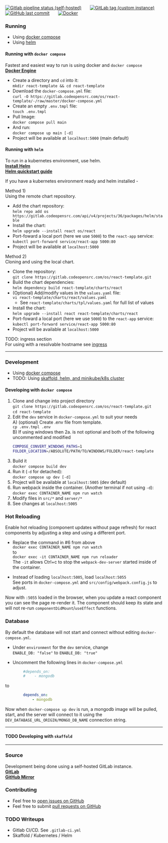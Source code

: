 [![Gitlab pipeline status (self-hosted)](https://img.shields.io/gitlab/pipeline/os/react-template/master?gitlab_url=https%3A%2F%2Fgitlab.codeopensrc.com&label=CI%2FCD&logo=Azure%20Pipelines)](https://gitlab.codeopensrc.com/os/react-template/-/pipelines)
&nbsp; &nbsp; &nbsp;
[![GitLab tag (custom instance)](https://img.shields.io/gitlab/v/tag/os/react-template?gitlab_url=https%3A%2F%2Fgitlab.codeopensrc.com&include_prereleases&label=Latest%20Release&logo=Gitlab)](https://gitlab.codeopensrc.com/os/react-template/-/tags)
&nbsp; &nbsp; &nbsp;
[![GitHub last commit](https://img.shields.io/github/last-commit/codeopensrc/os-react-template?label=Last%20Commit&logo=Git)](https://gitlab.codeopensrc.com/os/react-template/-/commits/master)
&nbsp; &nbsp; &nbsp;
[![Docker](https://img.shields.io/badge/Image-latest-blue?logo=Docker)](https://gitlab.codeopensrc.com/os/react-template/container_registry/10)

### Running
- Using [docker compose](#running-with-docker-compose)  
- Using [helm](#running-with-helm)  
#### Running with `docker compose`
Fastest and easiest way to run is using docker and `docker compose`  
**[Docker Engine](https://docs.docker.com/engine/installation)**  

- Create a directory and `cd` into it:  
`mkdir react-template && cd react-template`  
- Download the `docker-compose.yml` file:  
`curl -O https://gitlab.codeopensrc.com/os/react-template/-/raw/master/docker-compose.yml`  
- Create an empty `.env.tmpl` file:  
`touch .env.tmpl`  
- Pull Image:  
`docker compose pull main`  
- And run:  
`docker compose up main [-d]`  
- Project will be available at `localhost:5000` (main default)  

#### Running with `helm`

To run in a kubernetes environment, use helm.  
**[Install Helm](https://helm.sh/docs/intro/install/)**  
**[Helm quickstart guide](https://helm.sh/docs/intro/quickstart/)**  

If you have a kubernetes environment ready and helm installed -

Method 1)  
Using the remote chart repository.
- Add the chart repository:  
`helm repo add os https://gitlab.codeopensrc.com/api/v4/projects/36/packages/helm/stable`  
- Install the chart:  
`helm upgrade --install react os/react`  
- Port-foward a local port (here we use `5000`) to the `react-app` service:  
`kubectl port-forward service/react-app 5000:80`  
-   Project will be available at `localhost:5000`  

Method 2)  
Cloning and using the local chart.
- Clone the repository:  
`git clone https://gitlab.codeopensrc.com/os/react-template.git`  
- Build the chart dependencies:  
`helm dependency build react-template/charts/react`
- (Optional) Add/modify values in the `values.yaml` file:  
`vi react-template/charts/react/values.yaml`  
  - See `react-template/charts/tpl/values.yaml` for full list of values
- Install the chart:  
`helm upgrade --install react react-template/charts/react`  
- Port-foward a local port (here we use `5000`) to the `react-app` service:  
`kubectl port-forward service/react-app 5000:80`  
- Project will be available at `localhost:5000`  

TODO: ingress section  
For using with a resolvable hostname see [ingress](#ingress)  

---

### Development  
- Using [docker compose](#developing-with-docker-compose) 
- TODO: Using [skaffold, helm, and minikube/k8s cluster](#todo-developing-with-skaffold)
#### Developing with `docker compose`
1) Clone  and change into project directory  
`git clone https://gitlab.codeopensrc.com/os/react-template.git`  
`cd react-template`  
1) Edit the `dev` service in `docker-compose.yml` to suit your needs   
    A) (optional) Create .env file from template.  
    `cp .env.tmpl .env`  
    B) If using windows then 2a. is not optional and both of the following uncommented and modified
    ```bash
    COMPOSE_CONVERT_WINDOWS_PATHS=1  
    FOLDER_LOCATION=/ABSOLUTE/PATH/TO/WINDOWS/FOLDER/react-template  
    ```
1) Build it  
`docker compose build dev`  
1) Run it (`-d` for detached):  
`docker compose up dev [-d]`  
1) Project will be available at `localhost:5005` (dev default)  
1) Run webpack inside the container. (Another terminal if not using `-d`):  
`docker exec CONTAINER_NAME npm run watch`  
1) Modify files in `src/*` and `server/*`  
1) See changes at `localhost:5005`  


### Hot Reloading

Enable hot reloading (component updates without page refresh) for react components by adjusting a step and using a different port.

- Replace the command in #6 from above  
 `docker exec CONTAINER_NAME npm run watch`  
to  
`docker exec -it CONTAINER_NAME npm run reloader`  
The `-it` allows Ctrl+c to stop the `webpack-dev-server` started inside of the container.  

- Instead of loading `localhost:5005`, load `localhost:5055`  
See ports in `docker-compose.yml` and `src/config/webpack.config.js` to adjust.  

Now with `:5055` loaded in the browser, when you update a react component you can see the page re-render it. The component should keep its state and will not re-run `componentDidMount`/`useEffect` functions.  


### Database

By default the database will not start and connect without editing `docker-compose.yml`.  
- Under `environment` for the `dev` service, change  
`ENABLE_DB: "false"` to `ENABLE_DB: "true"`  

- Uncomment the following lines in `docker-compose.yml`  
```yaml
        #depends_on:
        #    - mongodb
```
to
```yaml
        depends_on:
            - mongodb
```

Now when `docker-compose up dev` is run, a mongodb image will be pulled, start, and the server will connect to it using the `DEV_DATABASE_URL_ORIGIN/MONGO_DB_NAME` connection string.  

---

#### TODO Developing with `skaffold`



---

### Source
Development being done using a self-hosted GitLab instance.  
**[GitLab](https://gitlab.codeopensrc.com/os/react-template)**  
**[GitHub Mirror](https://github.com/codeopensrc/os-react-template)**  

### Contributing
- Feel free to [open issues on GitHub](https://github.com/codeopensrc/os-react-template/issues)
- Feel free to submit [pull requests on GitHub](https://github.com/codeopensrc/os-react-template/pulls)

### TODO Writeups
- Gitlab CI/CD. See `.gitlab-ci.yml`  
- Skaffold / Kubernetes / Helm  
